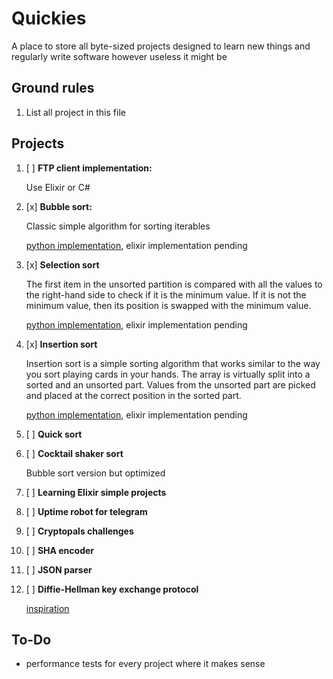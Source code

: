 
# Quickies

A place to store all byte-sized projects designed to learn new things and regularly write software however useless it might be

## Ground rules

1. List all project in this file

## Projects

1. [ ] **FTP client implementation:**

    Use Elixir or C#

2. [x] **Bubble sort:**

    Classic simple algorithm for sorting iterables

    [python implementation](/bubble-sort-python/), elixir implementation pending

3. [x] **Selection sort**

    The first item in the unsorted partition is compared with all the values to the right-hand side to check if it is the minimum value. If it is not the minimum value, then its position is swapped with the minimum value.

    [python implementation](/selection-sort-python/), elixir implementation pending

4. [x] **Insertion sort**

    Insertion sort is a simple sorting algorithm that works similar to the way you sort playing cards in your hands. The array is virtually split into a sorted and an unsorted part. Values from the unsorted part are picked and placed at the correct position in the sorted part.

    [python implementation](/insertion-sort-python/), elixir implementation pending

5. [ ] **Quick sort**

6. [ ] **Cocktail shaker sort**

    Bubble sort version but optimized

7. [ ] **Learning Elixir simple projects**

8. [ ] **Uptime robot for telegram**

9. [ ] **Cryptopals challenges**

10. [ ] **SHA encoder**

11. [ ] **JSON parser**

12. [ ] **Diffie-Hellman key exchange protocol**

    [inspiration](https://medium.com/@sadatnazrul/diffie-hellman-key-exchange-explained-python-8d67c378701c)

## To-Do

- performance tests for every project where it makes sense

